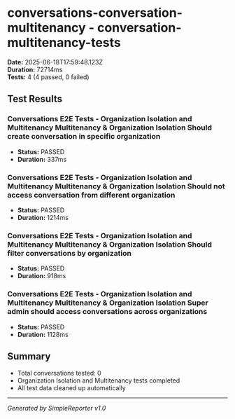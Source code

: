 # conversations-conversation-multitenancy - conversation-multitenancy-tests

**Date:** 2025-06-18T17:59:48.123Z  
**Duration:** 72714ms  
**Tests:** 4 (4 passed, 0 failed)

## Test Results


### Conversations E2E Tests - Organization Isolation and Multitenancy Multitenancy & Organization Isolation Should create conversation in specific organization
- **Status:** PASSED
- **Duration:** 337ms



### Conversations E2E Tests - Organization Isolation and Multitenancy Multitenancy & Organization Isolation Should not access conversation from different organization
- **Status:** PASSED
- **Duration:** 1214ms



### Conversations E2E Tests - Organization Isolation and Multitenancy Multitenancy & Organization Isolation Should filter conversations by organization
- **Status:** PASSED
- **Duration:** 918ms



### Conversations E2E Tests - Organization Isolation and Multitenancy Multitenancy & Organization Isolation Super admin should access conversations across organizations
- **Status:** PASSED
- **Duration:** 1128ms



## Summary

- Total conversations tested: 0
- Organization Isolation and Multitenancy tests completed
- All test data cleaned up automatically

---
*Generated by SimpleReporter v1.0*
